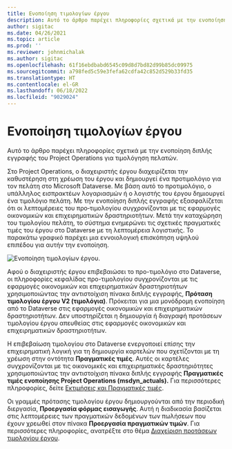 ```yaml
---
title: Ενοποίηση τιμολογίων έργου
description: Αυτό το άρθρο παρέχει πληροφορίες σχετικά με την ενοποίηση διπλής εγγραφής του Project Operations για τιμολόγηση πελατών.
author: sigitac
ms.date: 04/26/2021
ms.topic: article
ms.prod: ''
ms.reviewer: johnmichalak
ms.author: sigitac
ms.openlocfilehash: 61f16ebdbabd6545c09d8d7bd82d99b85dc09975
ms.sourcegitcommit: a798fed5c59e3fefa62cdfa42c852d529b33fd35
ms.translationtype: HT
ms.contentlocale: el-GR
ms.lasthandoff: 06/18/2022
ms.locfileid: "9029024"
---
```

# <a name="project-invoice-integration"></a>Ενοποίηση τιμολογίων έργου

Αυτό το άρθρο παρέχει πληροφορίες σχετικά με την ενοποίηση διπλής εγγραφής του Project Operations για τιμολόγηση πελατών.

Στο Project Operations, ο διαχειριστής έργου διαχειρίζεται την καθυστέρηση στη χρέωση του έργου και δημιουργεί ένα προτιμολόγιο για τον πελάτη στο Microsoft Dataverse. Με βάση αυτό το προτιμολόγιο, ο υπάλληλος εισπρακτέων λογαριασμών ή ο λογιστής του έργου δημιουργεί ένα τιμολόγιο πελάτη. Με την ενοποίηση διπλής εγγραφής εξασφαλίζεται ότι οι λεπτομέρειες του προ‑τιμολογίου συγχρονίζονται με τις εφαρμογές οικονομικών και επιχειρηματικών δραστηριοτήτων. Μετά την καταχώρηση του τιμολογίου πελάτη, το σύστημα ενημερώνει τις σχετικές πραγματικές τιμές του έργου στο Dataverse με τη λεπτομέρεια λογιστικής. Το παρακάτω γραφικό παρέχει μια εννοιολογική επισκόπηση υψηλού επιπέδου για αυτήν την ενοποίηση.

   ![Ενοποίηση τιμολογίων έργου.](./media/DW5Invoicing.png)

Αφού ο διαχειριστής έργου επιβεβαιώσει το προ-τιμολόγιο στο Dataverse, οι πληροφορίες κεφαλίδας προ-τιμολογίου συγχρονίζονται με τις εφαρμογές οικονομικών και επιχειρηματικών δραστηριοτήτων χρησιμοποιώντας την αντιστοίχιση πίνακα διπλής εγγραφής, **Πρόταση τιμολογίου έργου V2 (τιμολόγια)**. Πρόκειται για μια μονόδρομη ενοποίηση από το Dataverse στις εφαρμογές οικονομικών και επιχειρηματικών δραστηριοτήτων. Δεν υποστηρίζεται η δημιουργία ή διαγραφή προτάσεων τιμολογίου έργου απευθείας στις εφαρμογές οικονομικών και επιχειρηματικών δραστηριοτήτων.

Η επιβεβαίωση τιμολογίου στο Dataverse ενεργοποιεί επίσης την επιχειρηματική λογική για τη δημιουργία καρτελών που σχετίζονται με τη χρέωση στην οντότητα **Πραγματικές τιμές**. Αυτές οι καρτέλες συγχρονίζονται με τις οικονομικές και επιχειρηματικές δραστηριότητες χρησιμοποιώντας την αντιστοίχιση πίνακα διπλής εγγραφής **Πραγματικές τιμές ενοποίησης Project Operations (msdyn\_actuals).** Για περισσότερες πληροφορίες, δείτε [Εκτιμήσεις και Πραγματικές τιμές](resource-dual-write-estimates-actuals.md). 

Οι γραμμές πρότασης τιμολογίου έργου δημιουργούνται από την περιοδική διεργασία, **Προεργασία φόρμας εισαγωγής**. Αυτή η διαδικασία βασίζεται στις λεπτομέρειες των πραγματικών δεδομένων των πωλήσεων που έχουν χρεωθεί στον πίνακα **Προεργασία πραγματικών τιμών**. Για περισσότερες πληροφορίες, ανατρέξτε στο θέμα [Διαχείριση προτάσεων τιμολογίου έργου](../invoicing/format-update-project-invoice-proposals.md#create-project-invoice-proposals). 
